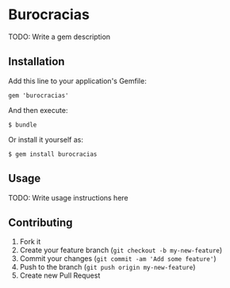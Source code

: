 # Burocracias

TODO: Write a gem description

## Installation

Add this line to your application's Gemfile:

    gem 'burocracias'

And then execute:

    $ bundle

Or install it yourself as:

    $ gem install burocracias

## Usage

TODO: Write usage instructions here

## Contributing

1. Fork it
2. Create your feature branch (`git checkout -b my-new-feature`)
3. Commit your changes (`git commit -am 'Add some feature'`)
4. Push to the branch (`git push origin my-new-feature`)
5. Create new Pull Request
